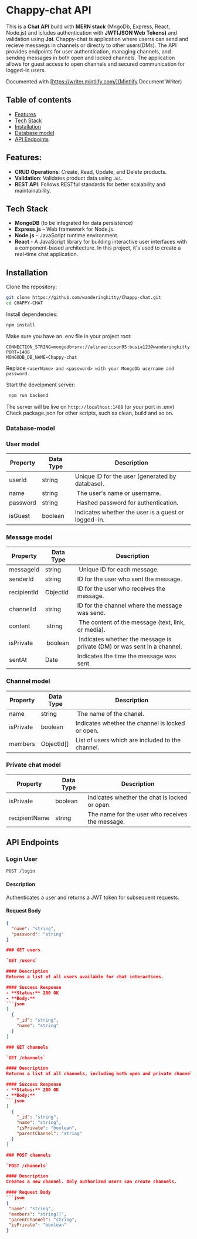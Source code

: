 # Chappy-chat API

This is a **Chat API** build with  **MERN stack** (MngoDb, Express, React, Node.js) and icludes authentication with **JWT(JSON Web Tokens)** and validation using **Joi**. Chappy-chat is application where userrs can send and recieve messaegs in channels or directly to other users(DMs). The API provides endpoints for user authentication, managing channels, and sending messages in both open and locked channels. The application allows for guest access to open channels and secured communication for logged-in users.

Documented with [https://writer.mintlify.com/](Mintlify Document Writer)

## Table of contents

-  [Features](#features)
-  [Tech Stack](#tech-stack)
-  [Installation](#installation)
-  [Database model](#database-model)
-  [API Endpoints](#api-endpoints)

## Features:

-   **CRUD Operations**: Create, Read, Update, and Delete products.
-   **Validation**: Validates product data using `Joi`.
-   **REST API**: Follows RESTful standards for better scalability and maintainability.

## Tech Stack

-   **MongoDB** (to be integrated for data persistence)
-   **Express.js** – Web framework for Node.js.
-   **Node.js** – JavaScript runtime environment.
-   **React** - A JavaScript library for building interactive user interfaces with a component-based architecture. In this project, it's used to create a real-time chat application.

## Installation

Clone the repository:

```bash
git clone https://github.com/wanderingkitty/Chappy-chat.git
cd CHAPPY-CHAT
```
Install dependencies:

```bash
npm install
```

Make sure you have an .env file in your project root:

```
CONNECTION_STRING=mongodb+srv://alinaericson95:busia123@wanderingkitty.jvb7s.mongodb.net/
PORT=1408
MONGODB_DB_NAME=Chappy-chat

```

Replace `<userName> and <password> with your MongoDb username and password.`

Start the develpment server:

```bash
 npm run backend
 ```

 The server will be live on `http://localhost:1408` (or your port in .env)
Check package.json for other scripts, such as clean, build and so on.


### Database-model
### User model 

| Property | Data Type | Description |
| --- | --- | --- |
| userId | string | Unique ID for the user (generated by database). |
| name | string | The user's name or username. |
| password | string | Hashed password for authentication. |
| isGuest | boolean | Indicates whether the user is a guest or logged-in. |

### Message model 

| Property | Data Type | Description |
| --- | --- | --- |
| messageId | string | Unique ID for each message. | 
| senderId | string | ID for the user who sent the message. |
| recipientId| ObjectId | ID for the user who receives the message.
| channelId | string | ID for the channel where the message was send. |
| content | string | The content of the message (text, link, or media). |
| isPrivate | boolean | Indicates whether the message is private (DM) or was sent in a channel. |
| sentAt | Date | Indicates the time the  message was sent. |

### Channel model

| Property | Data Type | Description |
| --- | --- | --- |
| name | string | The name of the chanel. |
| isPrivate | boolean | Indicates whether the channel is locked or open. |
| members | ObjectId[] | List of users which are included to the channel. |


### Private chat model

| Property | Data Type | Description |
| --- | --- | --- |
| isPrivate | boolean | Indicates whether the chat is locked or open. |
| recipientName | string | The name for the user who receives the message. |

## API Endpoints

### Login User

`POST /login`

#### Description
Authenticates a user and returns a JWT token for subsequent requests.

#### Request Body
```json
{
  "name": "string",
  "password": "string"
}

### GET users

`GET /users`

#### Description
Returns a list of all users available for chat interactions.

#### Success Response
- **Status:** 200 OK
- **Body:**
```json
[
  {
    "_id": "string",
    "name": "string"
  }
]

### GET channels

`GET /channels`

#### Description 
Returns a list of all channels, including both open and private channels.

#### Success Response
- **Status:** 200 OK
- **Body:**
```json
[
  {
    "_id": "string",
    "name": "string",
    "isPrivate": "boolean",
    "parentChannel": "string"
  }
]

### POST channels

`POST /channels`

#### Description 
Creates a new channel. Only authorized users can create channels.

#### Request Body
```json
{
 "name": "string",
 "members": "string[]",
 "parentChannel": "string",
 "isPrivate": "boolean"
}

